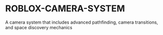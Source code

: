 # ROBLOX-CAMERA-SYSTEM
A camera system that includes advanced pathfinding, camera transitions, and space discovery mechanics
